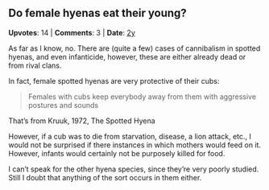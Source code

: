## Do female hyenas eat their young?
    
**Upvotes**: 14 | **Comments**: 3 | **Date**: [2y](https://www.quora.com/Do-female-hyenas-eat-their-young/answer/Gary-Meaney)

As far as I know, no. There are (quite a few) cases of cannibalism in spotted hyenas, and even infanticide, however, these are either already dead or from rival clans.

In fact, female spotted hyenas are very protective of their cubs:

> Females with cubs keep everybody away from them with aggressive postures and sounds

That’s from Kruuk, 1972, The Spotted Hyena

However, if a cub was to die from starvation, disease, a lion attack, etc., I would not be surprised if there instances in which mothers would feed on it. However, infants would certainly not be purposely killed for food.

I can’t speak for the other hyena species, since they’re very poorly studied. Still I doubt that anything of the sort occurs in them either.

